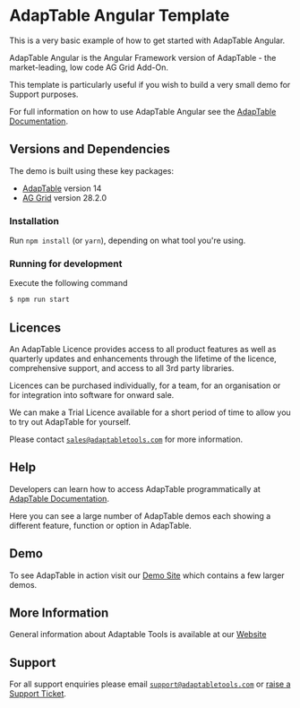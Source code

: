 # AdapTable Angular Template

This is a very basic example of how to get started with AdapTable Angular.

AdapTable Angular is the Angular Framework version of AdapTable - the market-leading, low code AG Grid Add-On.

This template is particularly useful if you wish to build a very small demo for Support purposes.

For full information on how to use AdapTable Angular see the [AdapTable Documentation](https://docs.adaptabletools.com/guide/angular-overview).

## Versions and Dependencies

The demo is built using these key packages:

- [AdapTable](https://docs.adaptabletools.com/) version 14
- [AG Grid](https://www.ag-grid.com) version 28.2.0


### Installation

Run `npm install` (or `yarn`), depending on what tool you're using.

### Running for development

Execute the following command

```sh
$ npm run start
```


## Licences

An AdapTable Licence provides access to all product features as well as quarterly updates and enhancements through the lifetime of the licence, comprehensive support, and access to all 3rd party libraries.

Licences can be purchased individually, for a team, for an organisation or for integration into software for onward sale.

We can make a Trial Licence available for a short period of time to allow you to try out AdapTable for yourself.

Please contact [`sales@adaptabletools.com`](mailto:sales@adaptabletools.com) for more information.

## Help

Developers can learn how to access AdapTable programmatically at [AdapTable Documentation](https://docs.adaptabletools.com).  

Here you can see a large number of AdapTable demos each showing a different feature, function or option in AdapTable.

## Demo

To see AdapTable in action visit our [Demo Site](https://www.adaptabletools.com/demos) which contains a few larger demos.

## More Information

General information about Adaptable Tools is available at our [Website](http://www.adaptabletools.com) 
 
## Support

For all support enquiries please email [`support@adaptabletools.com`](mailto:support@adaptabletools.com) or [raise a Support Ticket](https://adaptabletools.zendesk.com/hc/en-us/requests/new).



